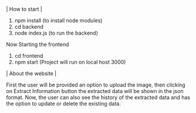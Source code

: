 | How to start |

1) npm install  (to install node modules)
2) cd backend
3) node index.js  (to run the backend)

Now Starting the frontend
1) cd frontend
2) npm start  (Project will run on local host 3000)

| About the website |

First the user will be provided an option to upload the image, then clicking on Extract Information button the extracted data will be shown in the json format.
Now, the user can also see the history of the extracted data and has the option to update or delete the existing data.
